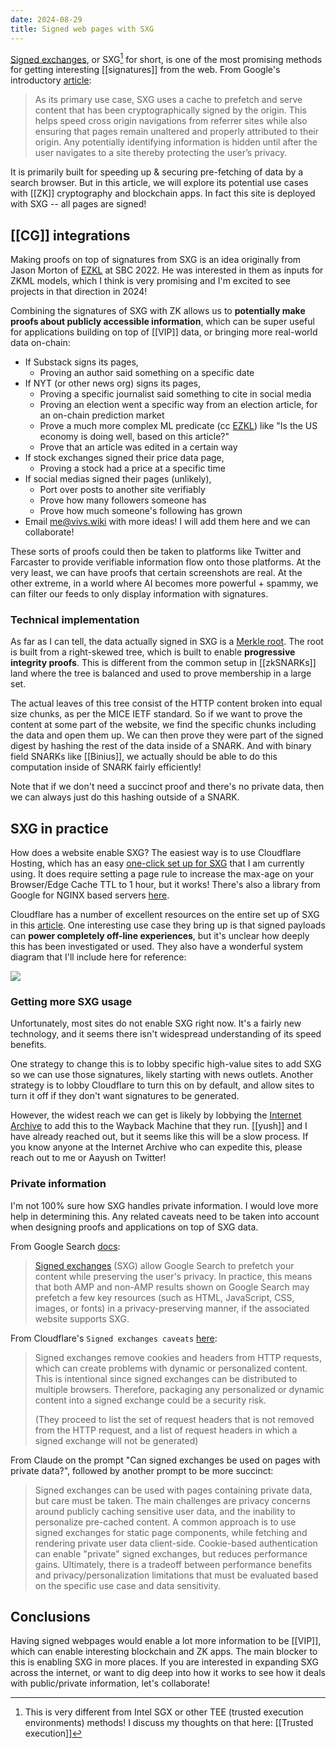 ```yaml
---
date: 2024-08-29
title: Signed web pages with SXG
---
```

[Signed exchanges](https://wicg.github.io/webpackage/draft-yasskin-http-origin-signed-responses.html), or SXG[^2] for short, is one of the most promising methods for getting interesting [[signatures]] from the web. From Google's introductory [article](https://web.dev/articles/signed-exchanges):

> As its primary use case, SXG uses a cache to prefetch and serve content that has been cryptographically signed by the origin. This helps speed cross origin navigations from referrer sites while also ensuring that pages remain unaltered and properly attributed to their origin. Any potentially identifying information is hidden until after the user navigates to a site thereby protecting the user’s privacy.

It is primarily built for speeding up & securing pre-fetching of data by a search browser. But in this article, we will explore its potential use cases with [[ZK]] cryptography and blockchain apps. In fact this site is deployed with SXG -- all pages are signed!

## [[CG]] integrations
Making proofs on top of signatures from SXG is an idea originally from Jason Morton of [EZKL](https://ezkl.xyz) at SBC 2022. He was interested in them as inputs for ZKML models, which I think is very promising and I'm excited to see projects in that direction in 2024!

Combining the signatures of SXG with ZK allows us to **potentially make proofs about publicly accessible information**, which can be super useful for applications building on top of [[VIP]] data, or bringing more real-world data on-chain:

- If Substack signs its pages,
	- Proving an author said something on a specific date
- If NYT (or other news org) signs its pages,
	- Proving a specific journalist said something to cite in social media
	- Proving an election went a specific way from an election article, for an on-chain prediction market
	- Prove a much more complex ML predicate (cc [EZKL](https://ezkl.xyz)) like "Is the US economy is doing well, based on this article?"
	- Prove that an article was edited in a certain way
- If stock exchanges signed their price data page,
	- Proving a stock had a price at a specific time
- If social medias signed their pages (unlikely),
	- Port over posts to another site verifiably
	- Prove how many followers someone has
	- Prove how much someone's following has grown
- Email me@vivs.wiki with more ideas! I will add them here and we can collaborate!

These sorts of proofs could then be taken to platforms like Twitter and Farcaster to provide verifiable information flow onto those platforms. At the very least, we can have proofs that certain screenshots are real. At the other extreme, in a world where AI becomes more powerful + spammy, we can filter our feeds to only display information with signatures.

### Technical implementation
As far as I can tell, the data actually signed in SXG is a [Merkle root](https://datatracker.ietf.org/doc/html/draft-thomson-http-mice-03). The root is built from a right-skewed tree, which is built to enable **progressive integrity proofs**. This is different from the common setup in [[zkSNARKs]] land where the tree is balanced and used to prove membership in a large set.

The actual leaves of this tree consist of the HTTP content broken into equal size chunks, as per the MICE IETF standard. So if we want to prove the content at some part of the website, we find the specific chunks including the data and open them up. We can then prove they were part of the signed digest by hashing the rest of the data inside of a SNARK. And with binary field SNARKs like [[Binius]], we actually should be able to do this computation inside of SNARK fairly efficiently!

Note that if we don't need a succinct proof and there's no private data, then we can always just do this hashing outside of a SNARK.

## SXG in practice
How does a website enable SXG? The easiest way is to use Cloudflare Hosting, which has an easy [one-click set up for SXG](https://developers.cloudflare.com/speed/optimization/other/signed-exchanges/enable-signed-exchange/) that I am currently using. It does require setting a page rule to increase the max-age on your Browser/Edge Cache TTL to 1 hour, but it works! There's also a library from Google for NGINX based servers [here](https://github.com/google/nginx-sxg-module).

Cloudflare has a number of excellent resources on the entire set up of SXG in this [article](https://blog.cloudflare.com/automatic-signed-exchanges/). One interesting use case they bring up is that signed payloads can **power completely off-line experiences**, but it's unclear how deeply this has been investigated or used. They also have a wonderful system diagram that I'll include here for reference:

![](http://blog.cloudflare.com/content/images/2021/09/image3-7.png)

### Getting more SXG usage
Unfortunately, most sites do not enable SXG right now. It's a fairly new technology, and it seems there isn't widespread understanding of its speed benefits.

One strategy to change this is to lobby specific high-value sites to add SXG so we can use those signatures, likely starting with news outlets. Another strategy is to lobby Cloudflare to turn this on by default, and allow sites to turn it off if they don't want signatures to be generated.

However, the widest reach we can get is likely by lobbying the [Internet Archive](archive.org) to add this to the Wayback Machine that they run. [[yush]] and I have already reached out, but it seems like this will be a slow process. If you know anyone at the Internet Archive who can expedite this, please reach out to me or Aayush on Twitter!

### Private information
I'm not 100% sure how SXG handles private information. I would love more help in determining this. Any related caveats need to be taken into account when designing proofs and applications on top of SXG data.

From Google Search [docs](https://developers.google.com/search/docs/appearance/signed-exchange): 
> [Signed exchanges](https://web.dev/signed-exchanges/) (SXG) allow Google Search to prefetch your content while preserving the user's privacy. In practice, this means that both AMP and non-AMP results shown on Google Search may prefetch a few key resources (such as HTML, JavaScript, CSS, images, or fonts) in a privacy-preserving manner, if the associated website supports SXG.

From Cloudflare's `Signed exchanges caveats` [here](https://developers.cloudflare.com/speed/optimization/other/signed-exchanges/signed-exchanges-caveats/):
> Signed exchanges remove cookies and headers from HTTP requests, which can create problems with dynamic or personalized content. This is intentional since signed exchanges can be distributed to multiple browsers. Therefore, packaging any personalized or dynamic content into a signed exchange could be a security risk.
> 
> (They proceed to list the set of request headers that is not removed from the HTTP request, and a list of request headers in which a signed exchange will not be generated)

From Claude on the prompt "Can signed exchanges be used on pages with private data?", followed by another prompt to be more succinct:
>Signed exchanges can be used with pages containing private data, but care must be taken. The main challenges are privacy concerns around publicly caching sensitive user data, and the inability to personalize pre-cached content. A common approach is to use signed exchanges for static page components, while fetching and rendering private user data client-side. Cookie-based authentication can enable "private" signed exchanges, but reduces performance gains. Ultimately, there is a tradeoff between performance benefits and privacy/personalization limitations that must be evaluated based on the specific use case and data sensitivity.

## Conclusions
Having signed webpages would enable a lot more information to be [[VIP]], which can enable interesting blockchain and ZK apps. The main blocker to this is enabling SXG in more places. If you are interested in expanding SXG across the internet, or want to dig deep into how it works to see how it deals with public/private information, let's collaborate!


[^2]: This is very different from Intel SGX or other TEE (trusted execution environments) methods! I discuss my thoughts on that here: [[Trusted execution]]